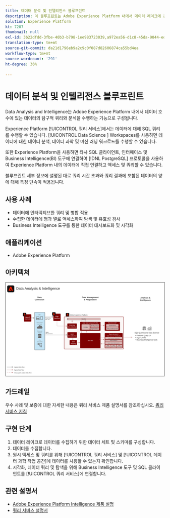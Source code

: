 ```yaml
---
title: 데이터 분석 및 인텔리전스 블루프린트
description: 이 블루프린트는 Adobe Experience Platform 내에서 데이터 레이크에 존재하는 데이터에 대해 탐색 쿼리와 분석을 수행하는 기능을 설명합니다.
solution: Experience Platform
kt: 7207
thumbnail: null
exl-id: 3b22dfdd-3fbe-40b3-b798-1ee983723039,a972ea56-d1c8-45da-9044-ed31222a2441
translation-type: tm+mt
source-git-commit: da21d1796eb9a2c9c0f087d82606874ca55bd4ea
workflow-type: tm+mt
source-wordcount: '291'
ht-degree: 36%

---
```


# 데이터 분석 및 인텔리전스 블루프린트

Data Analysis and Intelligence는 Adobe Experience Platform 내에서 데이터 호수에 있는 데이터의 탐구적 쿼리와 분석을 수행하는 기능으로 구성됩니다.

Experience Platform [!UICONTROL 쿼리 서비스]에서는 데이터에 대해 SQL 쿼리를 수행할 수 있습니다. [!UICONTROL Data Science ] Workspaces를 사용하면 데이터에 대한 데이터 분석, 데이터 과학 및 머신 러닝 워크로드를 수행할 수 있습니다.

또한 Experience Platform을 사용하면 타사 SQL 클라이언트, 인터페이스 및 Business Intelligence(BI) 도구에 연결하여 [!DNL PostgreSQL] 프로토콜을 사용하여 Experience Platform 내의 데이터에 직접 연결하고 액세스 및 쿼리할 수 있습니다.

블루프린트 세부 정보에 설명된 대로 쿼리 시간 초과와 쿼리 결과에 포함된 데이터의 양에 대해 특정 단속이 적용됩니다.

## 사용 사례

* 데이터에 인터랙티브한 쿼리 및 병합 적용
* 수집한 데이터에 행과 열로 액세스하여 탐색 및 유효성 검사
* Business Intelligence 도구를 통한 데이터 대시보드화 및 시각화

## 애플리케이션

* Adobe Experience Platform

## 아키텍처

<img src="assets/data_exploration.svg" alt="엔터프라이즈 데이터 탐색 및 보고 블루프린트를 위한 참조 아키텍처" style="border:1px solid #4a4a4a" />

## 가드레일

우수 사례 및 보증에 대한 자세한 내용은 쿼리 서비스 제품 설명서를 참조하십시오.
[쿼리 서비스 지침](https://experienceleague.adobe.com/docs/experience-platform/query/best-practices/writing-queries.html?lang=en#best-practices)

## 구현 단계

1. 데이터 레이크로 데이터를 수집하기 위한 데이터 세트 및 스키마를 구성합니다.
1. 데이터를 수집합니다.
1. 원시 액세스 및 쿼리를 위해 [!UICONTROL 쿼리 서비스] 및 [!UICONTROL 데이터 과학 작업 공간]에 데이터를 사용할 수 있는지 확인합니다.
1. 시각화, 데이터 쿼리 및 탐색을 위해 Business Intelligence 도구 및 SQL 클라이언트를 [!UICONTROL 쿼리 서비스]에 연결합니다.

## 관련 설명서

* [Adobe Experience Platform Intelligence 제품 설명](https://helpx.adobe.com/kr/legal/product-descriptions/adobe-experience-platform-intelligence---product-description.html)
* [쿼리 서비스 설명서](https://experienceleague.adobe.com/docs/experience-platform/query/home.html?lang=ko)
